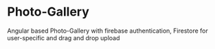 # Photo-Gallery
Angular based Photo-Gallery with firebase authentication, Firestore for user-specific and drag and drop upload
